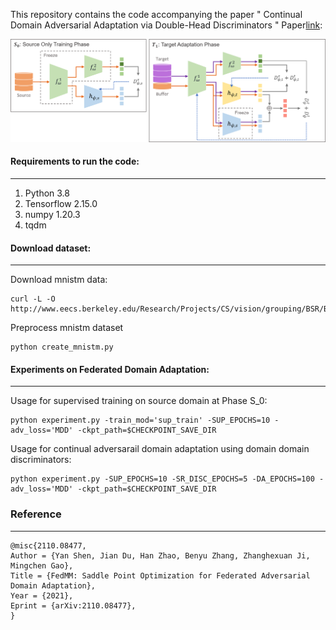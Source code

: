 This repository contains the code accompanying the paper  "
Continual Domain Adversarial Adaptation via Double-Head Discriminators " Paper[link](https://arxiv.org/pdf/2402.03588.pdf): 

![network structure](algorithm_flow.png  "Problem description")

#### Requirements to run the code:
---

1. Python 3.8
2. Tensorflow 2.15.0
3. numpy 1.20.3
4. tqdm

#### Download dataset:
---

Download mnistm data:
```
curl -L -O http://www.eecs.berkeley.edu/Research/Projects/CS/vision/grouping/BSR/BSR_bsds500.tgz
```
Preprocess mnistm dataset
```
python create_mnistm.py 
```

#### Experiments on Federated Domain Adaptation:
---
Usage for supervised training on source domain at Phase S_0:
```
python experiment.py -train_mod='sup_train' -SUP_EPOCHS=10 -adv_loss='MDD' -ckpt_path=$CHECKPOINT_SAVE_DIR  
```

Usage for continual adversarail domain adaptation using domain domain discriminators: 
```
python experiment.py -SUP_EPOCHS=10 -SR_DISC_EPOCHS=5 -DA_EPOCHS=100 -adv_loss='MDD' -ckpt_path=$CHECKPOINT_SAVE_DIR  
```

### Reference
---

```
@misc{2110.08477,
Author = {Yan Shen, Jian Du, Han Zhao, Benyu Zhang, Zhanghexuan Ji, Mingchen Gao},
Title = {FedMM: Saddle Point Optimization for Federated Adversarial Domain Adaptation},
Year = {2021},
Eprint = {arXiv:2110.08477},
}

